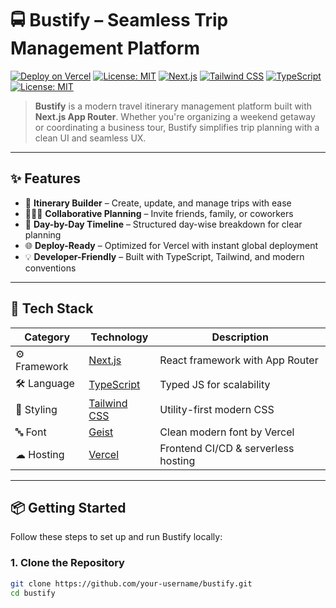 # 🚍 Bustify – Seamless Trip Management Platform

[![Deploy on Vercel](https://vercel.com/button)](https://vercel.com/import/project?template=https://github.com/your-username/bustify)
[![License: MIT](https://img.shields.io/badge/License-MIT-green.svg)](LICENSE)
[![Next.js](https://img.shields.io/badge/Powered%20By-Next.js-black?logo=next.js)](https://nextjs.org/)
[![Tailwind CSS](https://img.shields.io/badge/Style-TailwindCSS-38BDF8?logo=tailwindcss)](https://tailwindcss.com/)
[![TypeScript](https://img.shields.io/badge/Language-TypeScript-blue?logo=typescript)](https://www.typescriptlang.org/)
[![License: MIT](https://img.shields.io/badge/License-MIT-green.svg)](LICENSE)

> **Bustify** is a modern travel itinerary management platform built with **Next.js App Router**. Whether you're organizing a weekend getaway or coordinating a business tour, Bustify simplifies trip planning with a clean UI and seamless UX.

---

## ✨ Features

- 🧭 **Itinerary Builder** – Create, update, and manage trips with ease  
- 🧑‍🤝‍🧑 **Collaborative Planning** – Invite friends, family, or coworkers  
- 📅 **Day-by-Day Timeline** – Structured day-wise breakdown for clear planning  
- 🌐 **Deploy-Ready** – Optimized for Vercel with instant global deployment  
- 💡 **Developer-Friendly** – Built with TypeScript, Tailwind, and modern conventions

---

## 🚀 Tech Stack

| Category    | Technology         | Description                               |
|-------------|--------------------|-------------------------------------------|
| ⚙ Framework | [Next.js](https://nextjs.org) | React framework with App Router |
| 🛠 Language  | [TypeScript](https://www.typescriptlang.org/) | Typed JS for scalability         |
| 🎨 Styling  | [Tailwind CSS](https://tailwindcss.com) | Utility-first modern CSS       |
| 🔤 Font     | [Geist](https://vercel.com/font) | Clean modern font by Vercel     |
| ☁ Hosting   | [Vercel](https://vercel.com) | Frontend CI/CD & serverless hosting  |

---

## 📦 Getting Started

Follow these steps to set up and run Bustify locally:

### 1. Clone the Repository

```bash
git clone https://github.com/your-username/bustify.git
cd bustify
